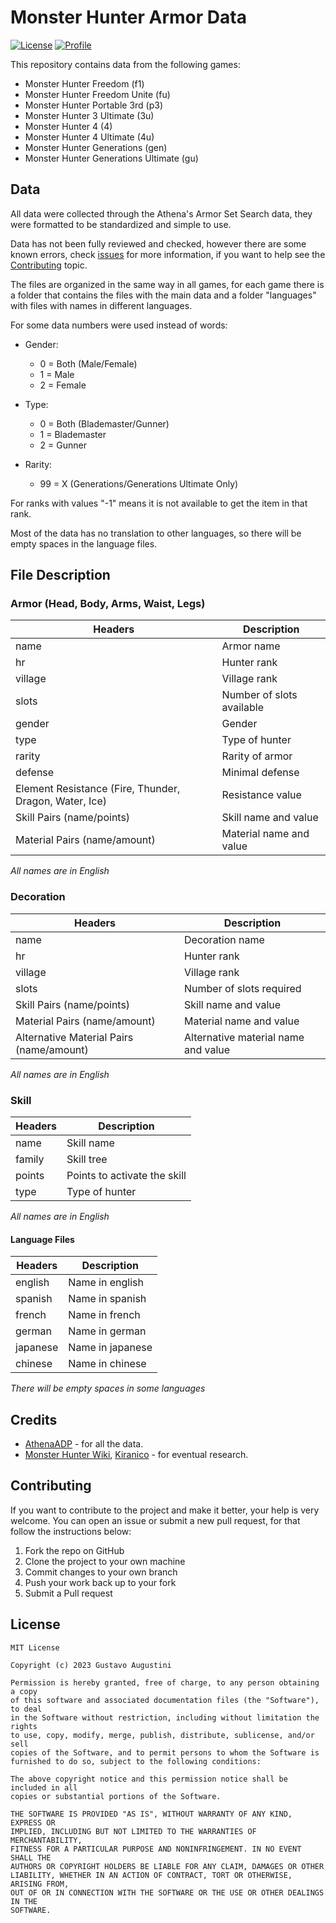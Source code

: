 # Monster Hunter Armor Data

<p>
  <a href="https://opensource.org/licenses/MIT"><img alt="License" src="https://img.shields.io/github/license/gaugustini/vort"/></a>
  <a href="https://github.com/gaugustini"><img alt="Profile" src="https://img.shields.io/badge/-gaugustini-blue?logo=github"/></a> 
</p>

This repository contains data from the following games:
* Monster Hunter Freedom (f1)
* Monster Hunter Freedom Unite (fu)
* Monster Hunter Portable 3rd (p3)
* Monster Hunter 3 Ultimate (3u)
* Monster Hunter 4 (4)
* Monster Hunter 4 Ultimate (4u)
* Monster Hunter Generations (gen)
* Monster Hunter Generations Ultimate (gu)


## Data

All data were collected through the Athena's Armor Set Search data, they were formatted to be standardized and simple to use.

Data has not been fully reviewed and checked, however there are some known errors, check [issues](https://github.com/gaugustini/monster-hunter-armor-data/issues) for more information, if you want to help see the [Contributing](#contributing) topic.

The files are organized in the same way in all games, for each game there is a folder that contains the files with the main data and a folder "languages" with files with names in different languages.

For some data numbers were used instead of words:

* Gender:
    * 0 = Both (Male/Female)
    * 1 = Male
    * 2 = Female
    
* Type:
    * 0 = Both (Blademaster/Gunner)
    * 1 = Blademaster
    * 2 = Gunner

* Rarity:
    * 99 = X (Generations/Generations Ultimate Only)

For ranks with values "-1" means it is not available to get the item in that rank.

Most of the data has no translation to other languages, so there will be empty spaces in the language files.


## File Description


### Armor (Head, Body, Arms, Waist, Legs)

| Headers                                                | Description                |
| ------------------------------------------------------ |----------------------------|
| name                                                   | Armor name                 |
| hr                                                     | Hunter rank                |
| village                                                | Village rank               |
| slots                                                  | Number of slots available  |
| gender                                                 | Gender                     |
| type                                                   | Type of hunter             |
| rarity                                                 | Rarity of armor            |
| defense                                                | Minimal defense            |
| Element Resistance (Fire, Thunder, Dragon, Water, Ice) | Resistance value           |
| Skill Pairs (name/points)                              | Skill name and value       |
| Material Pairs (name/amount)                           | Material name and value    |

*All names are in English*


### Decoration

| Headers                                  | Description                         |
| ---------------------------------------- |-------------------------------------|
| name                                     | Decoration name                     |
| hr                                       | Hunter rank                         |
| village                                  | Village rank                        |
| slots                                    | Number of slots required            |
| Skill Pairs (name/points)                | Skill name and value                |
| Material Pairs (name/amount)             | Material name and value             |
| Alternative Material Pairs (name/amount) | Alternative material name and value |

*All names are in English*


### Skill

| Headers | Description                  |
| ------- |------------------------------|
| name    | Skill name                   |
| family  | Skill tree                   |
| points  | Points to activate the skill |
| type    | Type of hunter               |

*All names are in English*


#### Language Files

| Headers  | Description      |
| -------- |------------------|
| english  | Name in english  |
| spanish  | Name in spanish  |
| french   | Name in french   |
| german   | Name in german   |
| japanese | Name in japanese |
| chinese  | Name in chinese  |

*There will be empty spaces in some languages*


## Credits
* [AthenaADP](https://github.com/AthenaADP) - for all the data.
* [Monster Hunter Wiki](https://monsterhunter.fandom.com/), [Kiranico](https://kiranico.com/) - for eventual research.


## Contributing

If you want to contribute to the project and make it better, your help is very welcome. You can open an issue or submit a new pull request, for that follow the instructions below:

1. Fork the repo on GitHub
1. Clone the project to your own machine
1. Commit changes to your own branch
1. Push your work back up to your fork
1. Submit a Pull request


## License
```
MIT License

Copyright (c) 2023 Gustavo Augustini

Permission is hereby granted, free of charge, to any person obtaining a copy
of this software and associated documentation files (the "Software"), to deal
in the Software without restriction, including without limitation the rights
to use, copy, modify, merge, publish, distribute, sublicense, and/or sell
copies of the Software, and to permit persons to whom the Software is
furnished to do so, subject to the following conditions:

The above copyright notice and this permission notice shall be included in all
copies or substantial portions of the Software.

THE SOFTWARE IS PROVIDED "AS IS", WITHOUT WARRANTY OF ANY KIND, EXPRESS OR
IMPLIED, INCLUDING BUT NOT LIMITED TO THE WARRANTIES OF MERCHANTABILITY,
FITNESS FOR A PARTICULAR PURPOSE AND NONINFRINGEMENT. IN NO EVENT SHALL THE
AUTHORS OR COPYRIGHT HOLDERS BE LIABLE FOR ANY CLAIM, DAMAGES OR OTHER
LIABILITY, WHETHER IN AN ACTION OF CONTRACT, TORT OR OTHERWISE, ARISING FROM,
OUT OF OR IN CONNECTION WITH THE SOFTWARE OR THE USE OR OTHER DEALINGS IN THE
SOFTWARE.
```

